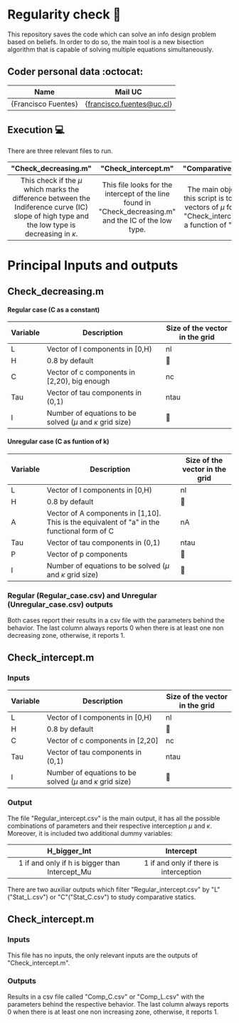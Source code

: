 # Regularity check :school_satchel:
This repository saves the code which can solve an info design problem based on beliefs. In order to do so, the main tool is a new bisection algorithm that is capable of solving multiple equations simultaneously. 

## Coder personal data :octocat:

| Name | Mail UC |
| :-: | :-: |
| {Francisco Fuentes} | {francisco.fuentes@uc.cl} |

## Execution :computer:
There are three relevant files to run.

| "Check_decreasing.m" | "Check_intercept.m" |"Comparative_stats.m" |
| :-: | :-: | :-: |
| This check if the $\mu$ which marks the difference between the Indiference curve (IC) slope of high type and the low type is decreasing in $\kappa$. | This file looks for the intercept of the line found in "Check_decreasing.m" and the IC of the low type. | The main objective of this script is to build the vectors of $\mu$ founded in "Check_intercept.m" as a function of "C" or "L". |

# Principal Inputs and outputs

## Check_decreasing.m
#### Regular case (C as a constant)
| Variable | Description                                  | Size of the vector in the grid |
|----------|----------------------------------------------|--------------------------------|
| L        | Vector of l components in [0,H)              |               nl               |
| H        | 0.8 by default              |               :no_entry_sign:              |
| C        | Vector of c components in [2,20), big enough |               nc               |
| Tau      | Vector of tau components in (0,1)            |              ntau              |
| I      | Number of equations to be solved ($\mu$ and $\kappa$ grid size)           |    :no_entry_sign:                       |             |
#### Unregular case (C as funtion of k)
| Variable | Description                                                                                  | Size of the vector in the grid |
|----------|----------------------------------------------------------------------------------------------|--------------------------------|
| L        | Vector of l components in [0,H)                                                              |               nl               |
| H        | 0.8 by default                                                             |              :no_entry_sign:                 |
| A        | Vector of A components in [1,10]. This is the  equivalent of "a" in the functional form of C |               nA               |
| Tau      | Vector of tau components in (0,1)                                                            |              ntau              |
| P        | Vector of p components                                                                       |         :no_entry_sign:        |
 I      | Number of equations to be solved ($\mu$ and $\kappa$ grid size)           |    :no_entry_sign:                       |             |

### Regular (Regular_case.csv) and Unregular (Unregular_case.csv) outputs

Both cases report their results in a csv file with the parameters behind the behavior. The last column always reports 0 when there is at least one non decreasing zone, otherwise, it reports 1.

## Check_intercept.m
### Inputs
| Variable | Description                                  | Size of the vector in the grid |
|----------|----------------------------------------------|--------------------------------|
| L        | Vector of l components in [0,H)              |               nl               |
| H        | 0.8 by default              |               :no_entry_sign:              |
| C        | Vector of c components in [2,20] |               nc               |
| Tau      | Vector of tau components in (0,1)            |              ntau              |
| I      | Number of equations to be solved ($\mu$ and $\kappa$ grid size)           |    :no_entry_sign:                       |

### Output
The file "Regular_intercept.csv" is the main output, it has all the possible combinations of parameters and their respective interception $\mu$ and $\kappa$. Moreover, it is included two additional dummy variables:

| H_bigger_Int | Intercept |
| :-: | :-: |
| 1 if and only if h is bigger than Intercept_Mu | 1 if and only if there is interception |

There are two auxiliar outputs which filter "Regular_intercept.csv" by "L" ("Stat_L.csv") or "C"("Stat_C.csv") to study comparative statics.

## Check_intercept.m
### Inputs
This file has no inputs, the only relevant inputs are the outputs of "Check_intercept.m".
### Outputs
Results in a csv file called "Comp_C.csv" or "Comp_L.csv" with the parameters behind the respective behavior. The last column always reports 0 when there is at least one non increasing zone, otherwise, it reports 1.
